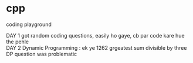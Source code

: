 # cpp
coding playground 

DAY 1 got random coding questions, easily ho gaye, cb par code kare hue the pehle
<br>DAY 2 Dynamic Programming : ek ye 1262 grgeatest sum divisible by three DP question was problematic 
